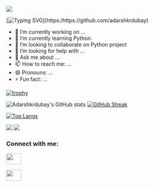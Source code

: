 <!---### Hi there 👋--->

[![](https://avatars.githubusercontent.com/u/81159937?v=4)](https://github.com/adarshkrduba)



[![Typing SVG](https://readme-typing-svg.herokuapp.com?color=%2300F760&multiline=true&lines=Hello+World+👋.)](https:/https://github.com/adarshkrdubay)






<!--
**adarshkrdubay/adarshkrdubay** is a ✨ _special_ ✨ repository because its `README.md` (this file) appears on your GitHub profile.

Here are some ideas to get you started:-->

- 🔭 I’m currently working on ...
- 🌱 I’m currently learning Python.
- 👯 I’m looking to collaborate on Python project
- 🤔 I’m looking for help with ...
- 💬 Ask me about ...
- 📫 How to reach me: ...
- 😄 Pronouns: ...
- ⚡ Fun fact: ...

[![trophy](https://github-profile-trophy.vercel.app/?username=adarshkrdubay&theme=onedark)]()

![Adarshkrdubay's GitHub stats](https://github-readme-stats.vercel.app/api?username=adarshkrdubay&show_icons=true&theme=radical) [![GitHub Streak](http://github-readme-streak-stats.herokuapp.com?user=adarshkrdubay&theme=dark&date_format=M%20j%5B%2C%20Y%5D)](https://github.com/adarshkrdubay)


[![Top Langs](https://github-readme-stats.vercel.app/api/top-langs/?username=adarshkrdubay&layout=compact)](https://github.com/adarshkrdubay)



![](https://komarev.com/ghpvc/?username=adarshkrdubay&color=green)
[![](https://img.shields.io/website-up-down-green-red/http/shields.io.svg)](http://adarshkrdubay.github.io)




<h3 align="left">Connect with me:</h3>
<p align="left">
<a href="https://twitter.com/adarshkrdubay" target="blank"><img align="center" src="https://cdn.jsdelivr.net/npm/simple-icons@3.0.1/icons/twitter.svg" alt="" height="30" width="40" /></a>

<a href="https://instagram.com/adarshkrdubay" target="blank"><img align="center" src="https://cdn.jsdelivr.net/npm/simple-icons@3.0.1/icons/instagram.svg" alt="" height="30" width="40" /></a>

</p>
